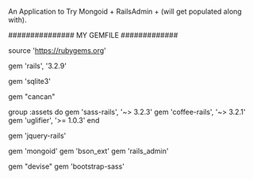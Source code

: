 An Application to Try Mongoid + RailsAdmin + (will get populated along with).


############### MY GEMFILE #############

 source 'https://rubygems.org'

gem 'rails', '3.2.9'

gem 'sqlite3'

gem "cancan"

group :assets do
  gem 'sass-rails',   '~> 3.2.3'
  gem 'coffee-rails', '~> 3.2.1'
  gem 'uglifier', '>= 1.0.3'
end

gem 'jquery-rails'

gem 'mongoid'
gem 'bson_ext'
gem 'rails_admin'

gem "devise"
gem 'bootstrap-sass'